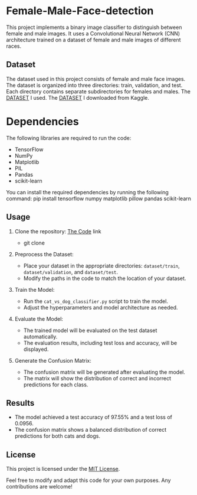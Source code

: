 # Female-Male-Face-detection

This project implements a binary image classifier to distinguish between female and male images. 
It uses a Convolutional Neural Network (CNN) architecture trained on a dataset of female and male images of different races.

## Dataset

The dataset used in this project consists of female and male face images. 
The dataset is organized into three directories: train, validation, and test. 
Each directory contains separate subdirectories for females and males.
The [DATASET](https://drive.google.com/drive/folders/1TkGfbKsMEL380bDS1VGmhBGc95xNr7bq?usp=sharing) I used.
The [DATASET](https://www.kaggle.com/datasets/ashwingupta3012/male-and-female-faces-dataset) I downloaded from Kaggle.

# Dependencies

The following libraries are required to run the code:

- TensorFlow
- NumPy
- Matplotlib
- PIL
- Pandas
- scikit-learn

You can install the required dependencies by running the following command: pip install tensorflow numpy matplotlib pillow pandas scikit-learn


## Usage

1. Clone the repository: [The Code](https://github.com/Afewzbro/Female-Male-Face-detection) link
   - git clone 

2. Preprocess the Dataset:
   - Place your dataset in the appropriate directories: `dataset/train`, `dataset/validation`, and `dataset/test`.
   - Modify the paths in the code to match the location of your dataset.

3. Train the Model:
   - Run the `cat_vs_dog_classifier.py` script to train the model.
   - Adjust the hyperparameters and model architecture as needed.

4. Evaluate the Model:
   - The trained model will be evaluated on the test dataset automatically.
   - The evaluation results, including test loss and accuracy, will be displayed.

5. Generate the Confusion Matrix:
   - The confusion matrix will be generated after evaluating the model.
   - The matrix will show the distribution of correct and incorrect predictions for each class.

## Results

- The model achieved a test accuracy of 97.55% and a test loss of 0.0956.
- The confusion matrix shows a balanced distribution of correct predictions for both cats and dogs.

## License

This project is licensed under the [MIT License](LICENSE).

Feel free to modify and adapt this code for your own purposes. Any contributions are welcome!


